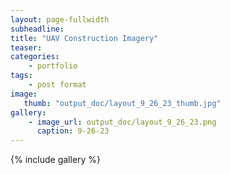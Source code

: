 ```yaml
---
layout: page-fullwidth
subheadline:  
title: "UAV Construction Imagery"
teaser:
categories:
    - portfolio
tags:
    - post format
image:
   thumb: "output_doc/layout_9_26_23_thumb.jpg"
gallery:
    - image_url: output_doc/layout_9_26_23.png
      caption: 9-26-23 
---
```

{% include gallery %}
